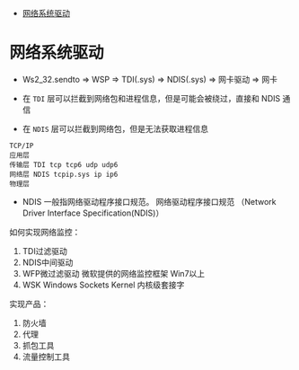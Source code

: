 
<!-- @import "[TOC]" {cmd="toc" depthFrom=1 depthTo=6 orderedList=false} -->

<!-- code_chunk_output -->

- [网络系统驱动](#网络系统驱动)

<!-- /code_chunk_output -->


# 网络系统驱动

* Ws2_32.sendto => WSP => TDI(.sys) => NDIS(.sys) => 网卡驱动 => 网卡

* 在 `TDI` 层可以拦截到网络包和进程信息，但是可能会被绕过，直接和 NDIS 通信
* 在 `NDIS` 层可以拦截到网络包，但是无法获取进程信息

```
TCP/IP
应用层
传输层 TDI tcp tcp6 udp udp6
网络层 NDIS tcpip.sys ip ip6
物理层
```

* NDIS 一般指网络驱动程序接口规范。 网络驱动程序接口规范 （Network Driver Interface Specification(NDIS)）

如何实现网络监控：
1. TDI过滤驱动
2. NDIS中间驱动
3. WFP微过滤驱动 微软提供的网络监控框架 Win7以上
4. WSK Windows Sockets Kernel 内核级套接字

实现产品：
1. 防火墙
2. 代理
3. 抓包工具
4. 流量控制工具